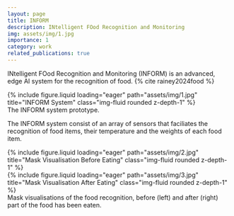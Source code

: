 ```yaml
---
layout: page
title: INFORM
description: INtelligent FOod Recognition and Monitoring
img: assets/img/1.jpg
importance: 1
category: work
related_publications: true
---
```


INtelligent FOod Recognition and Monitoring (INFORM) is an advanced, edge AI system for the recognition of food.
{% cite rainey2024food %}

<div class="row">
    <div class="col-sm mt-3 mt-md-0">
        {% include figure.liquid loading="eager" path="assets/img/1.jpg" title="INFORM System" class="img-fluid rounded z-depth-1" %}
    </div>
</div>
<div class="caption">
The INFORM system prototype.
</div>


The INFORM system consist of an array of sensors that faciliates the recognition of food items, their temperature and the weights of each food item.

<div class="row">
    <div class="col-sm mt-3 mt-md-0">
        {% include figure.liquid loading="eager" path="assets/img/2.jpg" title="Mask Visualisation Before Eating" class="img-fluid rounded z-depth-1" %}
    </div>
    <div class="col-sm mt-3 mt-md-0">
        {% include figure.liquid loading="eager" path="assets/img/3.jpg" title="Mask Visualisation After Eating" class="img-fluid rounded z-depth-1" %}
    </div>
</div>
<div class="caption">
    Mask visualisations of the food recognition, before (left) and after (right) part of the food has been eaten.
</div>
